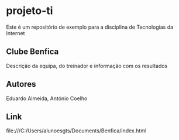 # projeto-ti
Este é um repositório de exemplo para a disciplina de Tecnologias da Internet

## Clube Benfica 
Descrição da equipa, do treinador e informação com os resultados

## Autores
Eduardo Almeida, António Coelho

## Link 
file:///C:/Users/alunoesgts/Documents/Benfica/index.html